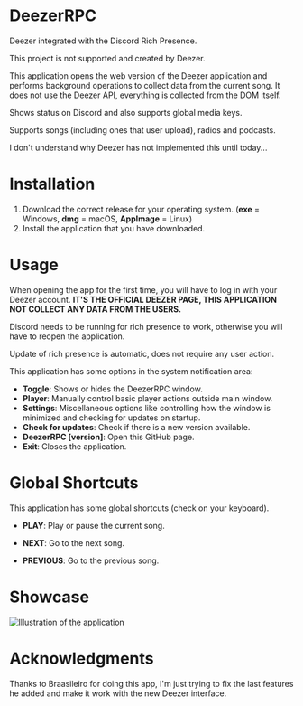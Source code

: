 # DeezerRPC

Deezer integrated with the Discord Rich Presence.

This project is not supported and created by Deezer.

This application opens the web version of the Deezer application and performs background operations to collect data from
the current song. It does not use the Deezer API, everything is collected from the DOM itself.

Shows status on Discord and also supports global media keys.

Supports songs (including ones that user upload), radios and podcasts.

I don't understand why Deezer has not implemented this until today...

# Installation

1. Download the correct release for your operating system. (**exe** = Windows, **dmg** = macOS, **AppImage** = Linux)
2. Install the application that you have downloaded.

# Usage

When opening the app for the first time, you will have to log in with your Deezer account. **IT'S THE OFFICIAL DEEZER
PAGE, THIS APPLICATION NOT COLLECT ANY DATA FROM THE USERS.**

Discord needs to be running for rich presence to work, otherwise you will have to reopen the application.

Update of rich presence is automatic, does not require any user action.

This application has some options in the system notification area:

* **Toggle**: Shows or hides the DeezerRPC window.
* **Player**: Manually control basic player actions outside main window.
* **Settings**: Miscellaneous options like controlling how the window is minimized and checking for updates on startup.
* **Check for updates**: Check if there is a new version available.
* **DeezerRPC [version]**: Open this GitHub page.
* **Exit**: Closes the application.

# Global Shortcuts

This application has some global shortcuts (check on your keyboard).

* **PLAY**: Play or pause the current song.

* **NEXT**: Go to the next song.

* **PREVIOUS**: Go to the previous song.

# Showcase

![Illustration of the application](./assets/readme/discord_status.png)

# Acknowledgments

Thanks to Braasileiro for doing this app, I'm just trying to fix the last features he added and make it work with the
new Deezer interface.

